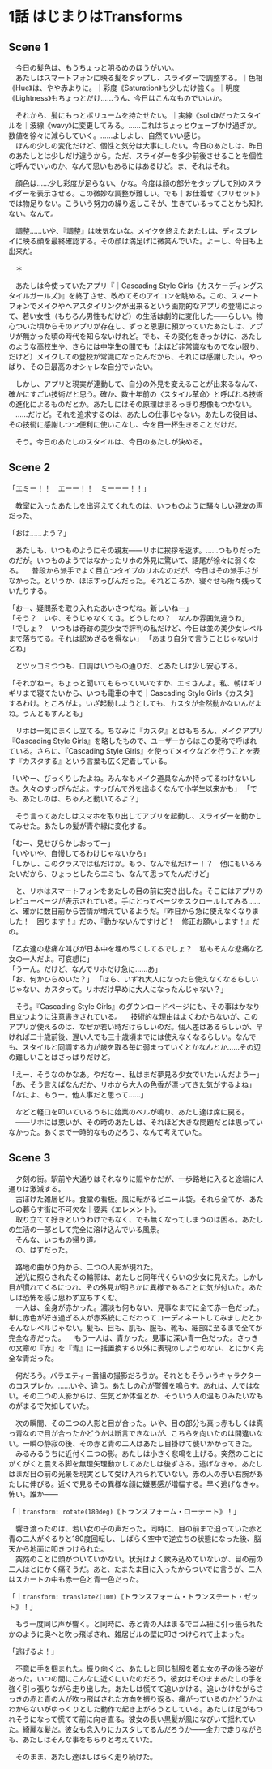 # 1話 はじまりはTransforms

## Scene 1

　今日の髪色は、もうちょっと明るめのほうがいい。  
　あたしはスマートフォンに映る髪をタップし、スライダーで調整する。｜色相《Hue》は、やや赤よりに。｜彩度《Saturation》も少しだけ強く。｜明度《Lightness》もちょっとだけ……うん、今日はこんなものでいいか。

　それから、髪にもっとボリュームを持たせたい。｜実線《solid》だったスタイルを｜波線《wavy》に変更してみる。……これはちょっとウェーブかけ過ぎか。数値を徐々に減らしていく。……よしよし、自然でいい感じ。  
　ほんの少しの変化だけど、個性と気分は大事にしたい。今日のあたしは、昨日のあたしとは少しだけ違うから。ただ、スライダーを多少前後させることを個性と呼んでいいのか、なんて思いもあるにはあるけど。ま、それはそれ。

　顔色は……少し彩度が足らない、かな。今度は顔の部分をタップして別のスライダーを表示させる。この微妙な調整が難しい。でも｜お仕着せ《プリセット》では物足りない。こういう努力の繰り返しこそが、生きているってことかも知れない。なんて。

　調整……いや、『調整』は味気ないな。メイクを終えたあたしは、ディスプレイに映る顔を最終確認する。その顔は満足げに微笑んでいた。よーし、今日も上出来だ。

　＊

　あたしは今使っていたアプリ『｜Cascading Style Girls《カスケーディングスタイルガールズ》』を終了させ、改めてそのアイコンを眺める。この、スマートフォンでメイクやヘアスタイリングが出来るという画期的なアプリの登場によって、若い女性（もちろん男性もだけど）の生活は劇的に変化した――らしい。物心ついた頃からそのアプリが存在し、ずっと恩恵に預かっていたあたしは、アプリが無かった頃の時代を知らないけれど。でも、その変化をきっかけに、あたしのような高校生や、さらには中学生の間でも（よほど非常識なものでない限り、だけど）メイクしての登校が常識になったんだから、それには感謝したい。やっぱり、その日最高のオシャレな自分でいたい。

　しかし、アプリと現実が連動して、自分の外見を変えることが出来るなんて、確かにすごい技術だと思う。確か、数十年前の〈スタイル革命〉と呼ばれる技術の進化によるものだとか。あたしにはその原理はまるっきり想像もつかない。  
　……だけど。それを追求するのは、あたしの仕事じゃない。あたしの役目は、その技術に感謝しつつ便利に使いこなし、今を目一杯生きることだけだ。

　そう。今日のあたしのスタイルは、今日のあたしが決める。

## Scene 2

「エミー！！　エーー！！　ミーーー！！」

　教室に入ったあたしを出迎えてくれたのは、いつものように騒々しい親友の声だった。

「おは……よう？」

　あたしも、いつものようにその親友――リホに挨拶を返す。……つもりだったのだが。いつものようではなかったリホの外見に驚いて、語尾が徐々に弱くなる。
　普段から派手でよく目立つタイプのリホなのだが、今日はその派手さがなかった。というか、ほぼすっぴんだった。それどころか、寝ぐせも所々残っていたりする。

「おー、疑問系を取り入れたあいさつだね。新しいねー」  
「そう？　いや、そうじゃなくてさ。どうしたの？　なんか雰囲気違うね」  
「でしょ？　いつもは奇跡の美少女で評判の私だけど、今日は並の美少女レベルまで落ちてる。それは認めざるを得ない」
「あまり自分で言うことじゃないけどね」

　とツッコミつつも、口調はいつもの通りだ、とあたしは少し安心する。

「それがねー。ちょっと聞いてもらっていいですか、エミさんよ。私、朝はギリギリまで寝てたいから、いつも電車の中で｜Cascading Style Girls《カスタ》するわけ。ところがよ。いざ起動しようとしても、カスタが全然動かないんだよね。うんともすんとも」

　リホは一気にまくし立てる。ちなみに『カスタ』とはもちろん、メイクアプリ『Cascading Style Girls』を略したもので、ユーザーからはこの愛称で呼ばれている。さらに、『Cascading Style Girls』を使ってメイクなどを行うことを表す『カスタする』という言葉も広く定着している。

「いやー、びっくりしたよね。みんなもメイク道具なんか持ってるわけないしさ。久々のすっぴんだよ。すっぴんで外を出歩くなんて小学生以来かも」
「でも、あたしのは、ちゃんと動いてるよ？」

　そう言ってあたしはスマホを取り出してアプリを起動し、スライダーを動かしてみせた。あたしの髪が青や緑に変化する。

「むー、見せびらかしおってー」  
「いやいや、自慢してるわけじゃないから」  
「しかし、このクラスでは私だけか。もう、なんで私だけー！？　他にもいるみたいだから、ひょっとしたらエミも、なんて思ってたんだけど」  

　と、リホはスマートフォンをあたしの目の前に突き出した。そこにはアプリのレビューページが表示されている。手にとってページをスクロールしてみる……と、確かに数日前から苦情が増えているようだ。『昨日から急に使えなくなりました！　困ります！』だの、『動かないんですけど！　修正お願いします！』だの。

「乙女達の悲痛な叫びが日本中を埋め尽くしてるでしょ？　私もそんな悲痛な乙女の一人だよ。可哀想に」  
「うーん。だけど、なんでリホだけ急に……あ」  
「お、何かひらめいた？」
「ほら、いずれ大人になったら使えなくなるらしいじゃない、カスタって。リホだけ早めに大人になったんじゃない？」

　そう。『Cascading Style Girls』のダウンロードページにも、その事はかなり目立つように注意書きされている。
　技術的な理由はよくわからないが、このアプリが使えるのは、なぜか若い時だけらしいのだ。個人差はあるらしいが、早ければ二十歳前後、遅い人でも三十歳頃までには使えなくなるらしい。なんでも、スタイルと同調する力が歳を取る毎に弱まっていくとかなんとか……その辺の難しいことはさっぱりだけど。

「えー、そうなのかなあ。やだなー、私はまだ夢見る少女でいたいんだようー」  
「あ、そう言えばなんだか、リホから大人の色香が漂ってきた気がするよね」  
「なによ、もうー。他人事だと思って……」

　などと軽口を叩いているうちに始業のベルが鳴り、あたし達は席に戻る。  
　――リホには悪いが、その時のあたしは、それほど大きな問題だとは思っていなかった。あくまで一時的なものだろう、なんて考えていた。

## Scene 3

　夕刻の街。駅前や大通りはそれなりに賑やかだが、一歩路地に入ると途端に人通りは激減する。  
　古ぼけた雑居ビル。食堂の看板。風に転がるビニール袋。それら全てが、あたしの暮らす街に不可欠な｜要素《エレメント》。  
　取り立てて好きというわけでもなく、でも無くなってしまうのは困る。あたしの生活の一部として完全に溶け込んでいる風景。  
　そんな、いつもの帰り道。  
　の、はずだった。

　路地の曲がり角から、二つの人影が現れた。  
　逆光に照らされたその輪郭は、あたしと同年代くらいの少女に見えた。しかし目が慣れてくるにつれ、その外見が明らかに異様であることに気が付いた。あたしは恐怖を感じ思わず立ちすくむ。  
　一人は、全身が赤かった。濃淡も何もない、見事なまでに全て赤一色だった。単に赤色が好き過ぎる人が赤系統にこだわってコーディネートしてみましたとかそんなレベルじゃない。髪も、目も、肌も、服も、靴も、細部に至るまで全てが完全な赤だった。
　もう一人は、青かった。見事に深い青一色だった。さっきの文章の『赤』を『青』に一括置換する以外に表現のしようのない、とにかく完全な青だった。

　何だろう。バラエティー番組の撮影だろうか。それともそういうキャラクターのコスプレか。……いや、違う。あたしの心が警鐘を鳴らす。あれは、人ではない。その二つの人影からは、生気とか体温とか、そういう人の温もりみたいなものがまるで欠如していた。

　次の瞬間、その二つの人影と目が合った。いや、目の部分も真っ赤もしくは真っ青なので目が合ったかどうかは断言できないが、こちらを向いたのは間違いない。一瞬の静寂の後、その赤と青の二人はあたし目掛けて襲いかかってきた。  
　みるみるうちに近付く二つの影。あたしは小さく悲鳴を上げる。突然のことにがくがくと震える脚を無理矢理動かしてあたしは後ずさる。逃げなきゃ。あたしはまだ目の前の光景を現実として受け入れられていない。赤の人の赤い右腕があたしに伸びる。近くで見るその異様な顔に嫌悪感が増幅する。早く逃げなきゃ。怖い。誰か――

「｜`transform: rotate(180deg)`《トランスフォーム・ローテート》！」

　響き渡ったのは、若い女の子の声だった。同時に、目の前まで迫っていた赤と青の二人がぐるりと180度回転し、しばらく空中で逆立ちの状態になった後、脳天から地面に叩きつけられた。  
　突然のことに頭がついていかない。状況はよく飲み込めていないが、目の前の二人はとにかく痛そうだ。あと、たまたま目に入ったからついでに言うが、二人はスカートの中も赤一色と青一色だった。

「｜`transform: translateZ(10m)`《トランスフォーム・トランステート・ゼット》！」

　もう一度同じ声が響く。と同時に、赤と青の人はまるでゴム紐に引っ張られたかのように奥へと吹っ飛ばされ、雑居ビルの壁に叩きつけられて止まった。

「逃げるよ！」

　不意に手を掴まれた。振り向くと、あたしと同じ制服を着た女の子の後ろ姿があった。いつの間にこんなに近くにいたのだろう。彼女はそのままあたしの手を強く引っ張りながら走り出した。あたしは慌てて追いかける。追いかけながらさっきの赤と青の人が吹っ飛ばされた方向を振り返る。痛がっているのかどうかはわからないがゆっくりとした動作で起き上がろうとしている。あたしは足がもつれそうになって慌てて前に向き直る。彼女の長い黒髪が風になびいて揺れていた。綺麗な髪だ。彼女も念入りにカスタしてるんだろうか――全力で走りながらも、あたしはそんな事をちらりと考えていた。

　そのまま、あたし達はしばらく走り続けた。
<!--stackedit_data:
eyJoaXN0b3J5IjpbMTI5MDAyNjQzOSwxNTA3NDEzODUxLC0xOT
M4MTYwMTUsLTEzNTMxNzk2NiwtNzIyMjc1NTk5LDEwMzE2Mjc1
MzAsOTUyNTIxODgzLDc1Njc0MTMwMSwxOTkxNDkxMDUwLC02NT
EzMDI0NzgsNzAwNTM1NjUxLDg3MjUwMTM2NSwtMTQ1Nzg5ODY5
MiwtMjAxOTc1NDkzLC0xMjkxNTk3MjIsNTM4NDM3NjgxLC0xMT
gyMzQ5ODY1LC0yMTQzNTQxOTIyLDIwMjc5NzkzNTksLTIxNDY1
MDg0OTJdfQ==
-->

